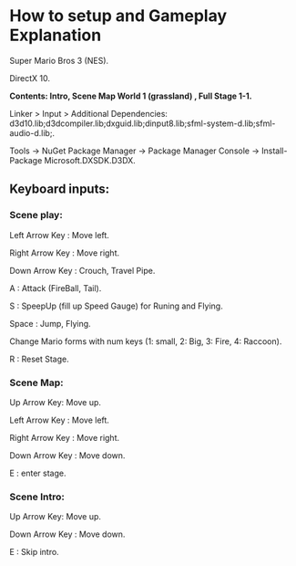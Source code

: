 # How to setup and Gameplay Explanation
Super Mario Bros 3 (NES).

DirectX 10.

**Contents: Intro, Scene Map World 1 (grassland) , Full Stage 1-1.**

Linker > Input > Additional Dependencies: d3d10.lib;d3dcompiler.lib;dxguid.lib;dinput8.lib;sfml-system-d.lib;sfml-audio-d.lib;.

Tools -> NuGet Package Manager -> Package Manager Console -> Install-Package Microsoft.DXSDK.D3DX.

## Keyboard inputs:

### Scene play:

Left Arrow Key : Move left.

Right Arrow Key : Move right.

Down Arrow Key : Crouch, Travel Pipe.

A : Attack (FireBall, Tail).

S : SpeepUp (fill up Speed Gauge) for Runing and Flying.

Space : Jump, Flying.

Change Mario forms with num keys (1: small, 2: Big, 3: Fire, 4: Raccoon).

R : Reset Stage.

### Scene Map:

Up Arrow Key: Move up.

Left Arrow Key : Move left.

Right Arrow Key : Move right.

Down Arrow Key : Move down.

E : enter stage.

### Scene Intro: 

Up Arrow Key: Move up.

Down Arrow Key : Move down.

E : Skip intro.
